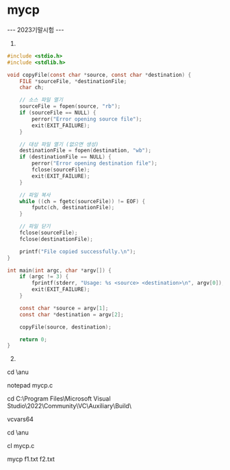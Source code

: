 # mycp
--- 2023기말시험 ---

1. 

```c
#include <stdio.h>
#include <stdlib.h>

void copyFile(const char *source, const char *destination) {
    FILE *sourceFile, *destinationFile;
    char ch;

    // 소스 파일 열기
    sourceFile = fopen(source, "rb");
    if (sourceFile == NULL) {
        perror("Error opening source file");
        exit(EXIT_FAILURE);
    }

    // 대상 파일 열기 (없으면 생성)
    destinationFile = fopen(destination, "wb");
    if (destinationFile == NULL) {
        perror("Error opening destination file");
        fclose(sourceFile);
        exit(EXIT_FAILURE);
    }

    // 파일 복사
    while ((ch = fgetc(sourceFile)) != EOF) {
        fputc(ch, destinationFile);
    }

    // 파일 닫기
    fclose(sourceFile);
    fclose(destinationFile);

    printf("File copied successfully.\n");
}

int main(int argc, char *argv[]) {
    if (argc != 3) {
        fprintf(stderr, "Usage: %s <source> <destination>\n", argv[0]);
        exit(EXIT_FAILURE);
    }

    const char *source = argv[1];
    const char *destination = argv[2];

    copyFile(source, destination);

    return 0;
}
```



2. 

cd \anu

notepad mycp.c

cd C:\Program Files\Microsoft Visual Studio\2022\Community\VC\Auxiliary\Build\

vcvars64

cd \anu

cl mycp.c

mycp f1.txt f2.txt

